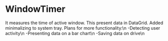 # WindowTimer
It measures the time of active window.
This present data in DataGrid.
Added minimalizing to system tray.
Plans for more functionality:\n
-Detecting user activity\n
-Presenting data on a bar chart\n
-Saving data on drive\n
